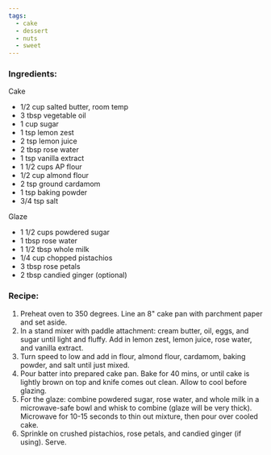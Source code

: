 ```yaml
---
tags:
  - cake
  - dessert
  - nuts
  - sweet
---
```

### Ingredients:
Cake
- 1/2 cup salted butter, room temp
- 3 tbsp vegetable oil
- 1 cup sugar
- 1 tsp lemon zest
- 2 tsp lemon juice
- 2 tbsp rose water
- 1 tsp vanilla extract
- 1 1/2 cups AP flour
- 1/2 cup almond flour
- 2 tsp ground cardamom
- 1 tsp baking powder
- 3/4 tsp salt

Glaze
- 1 1/2 cups powdered sugar
- 1 tbsp rose water
- 1 1/2 tbsp whole milk
- 1/4 cup chopped pistachios
- 3 tbsp rose petals
- 2 tbsp candied ginger (optional)

### Recipe:
1. Preheat oven to 350 degrees. Line an 8" cake pan with parchment paper and set aside. 
2. In a stand mixer with paddle attachment: cream butter, oil, eggs, and sugar until light and fluffy. Add in lemon zest, lemon juice, rose water, and vanilla extract. 
3. Turn speed to low and add in flour, almond flour, cardamom, baking powder, and salt until just mixed.
4. Pour batter into prepared cake pan. Bake for 40 mins, or until cake is lightly brown on top and knife comes out clean. Allow to cool before glazing. 
5. For the glaze: combine powdered sugar, rose water, and whole milk in a microwave-safe bowl and whisk to combine (glaze will be very thick). Microwave for 10-15 seconds to thin out mixture, then pour over cooled cake.
6. Sprinkle on crushed pistachios, rose petals, and candied ginger (if using). Serve. 